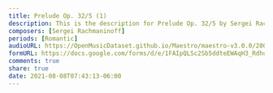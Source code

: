 ```yaml
---
title: Prelude Op. 32/5 (1)
description: This is the description for Prelude Op. 32/5 by Sergei Rachmaninoff
composers: [Sergei Rachmaninoff]
periods: [Romantic]
audioURL: https://OpenMusicDataset.github.io/Maestro/maestro-v3.0.0/2006/MIDI-Unprocessed_14_R1_2006_01-05_ORIG_MID--AUDIO_14_R1_2006_04_Track04_wav.midi
formURL: https://docs.google.com/forms/d/e/1FAIpQLSc2Sb5ddteEWAqH3_Rdhue3FzaguPz_U1L1mk2wbV7D-Y3ssQ/viewform
comments: true
share: true
date: 2021-08-08T07:43:13-06:00
---
```

